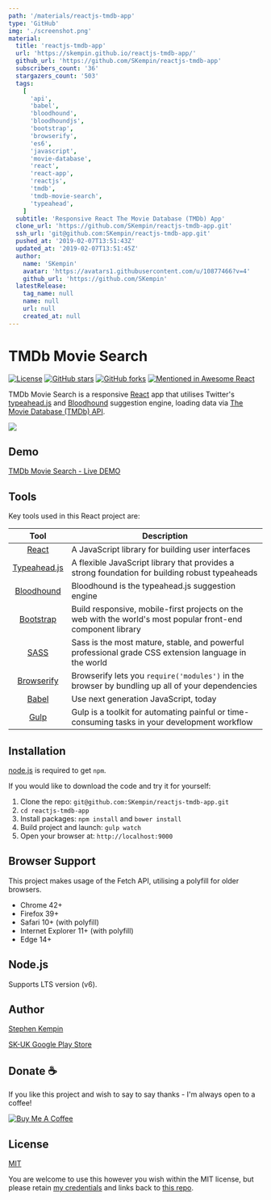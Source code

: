 ```yaml
---
path: '/materials/reactjs-tmdb-app'
type: 'GitHub'
img: './screenshot.png'
material:
  title: 'reactjs-tmdb-app'
  url: 'https://skempin.github.io/reactjs-tmdb-app/'
  github_url: 'https://github.com/SKempin/reactjs-tmdb-app'
  subscribers_count: '36'
  stargazers_count: '503'
  tags:
    [
      'api',
      'babel',
      'bloodhound',
      'bloodhoundjs',
      'bootstrap',
      'browserify',
      'es6',
      'javascript',
      'movie-database',
      'react',
      'react-app',
      'reactjs',
      'tmdb',
      'tmdb-movie-search',
      'typeahead',
    ]
  subtitle: 'Responsive React The Movie Database (TMDb) App'
  clone_url: 'https://github.com/SKempin/reactjs-tmdb-app.git'
  ssh_url: 'git@github.com:SKempin/reactjs-tmdb-app.git'
  pushed_at: '2019-02-07T13:51:43Z'
  updated_at: '2019-02-07T13:51:45Z'
  author:
    name: 'SKempin'
    avatar: 'https://avatars1.githubusercontent.com/u/10877466?v=4'
    github_url: 'https://github.com/SKempin'
  latestRelease:
    tag_name: null
    name: null
    url: null
    created_at: null
---
```


# TMDb Movie Search

[![License](https://img.shields.io/badge/license-MIT-blue.svg?style=flat-square)](https://github.com/SKempin/reactjs-tmdb-app/blob/master/LICENCE)
[![GitHub stars](https://img.shields.io/github/stars/SKempin/reactjs-tmdb-app.svg?style=flat-square)](https://github.com/SKempin/reactjs-tmdb-app/stargazers)
[![GitHub forks](https://img.shields.io/github/forks/SKempin/reactjs-tmdb-app.svg?style=flat-square)](https://github.com/SKempin/reactjs-tmdb-app/network)
[![Mentioned in Awesome React](https://awesome.re/mentioned-badge.svg)](https://github.com/enaqx/awesome-react)

TMDb Movie Search is a responsive [React](http://facebook.github.io/react/index.html) app that utilises Twitter's [typeahead.js](https://twitter.github.io/typeahead.js/) and [Bloodhound](https://github.com/twitter/typeahead.js/blob/master/doc/bloodhound.md) suggestion engine, loading data via [The Movie Database (TMDb) API](https://www.themoviedb.org/documentation/api).

![](https://github.com/SKempin/reactjs-tmdb-app/blob/master/docs/images/tmdb-demo.gif)

## Demo

[TMDb Movie Search - Live DEMO](https://skempin.github.io/reactjs-tmdb-app/)

## Tools

Key tools used in this React project are:

|                                        Tool                                         | Description                                                                                                  |
| :---------------------------------------------------------------------------------: | ------------------------------------------------------------------------------------------------------------ |
|                 [React](http://facebook.github.io/react/index.html)                 | A JavaScript library for building user interfaces                                                            |
|               [Typeahead.js](https://twitter.github.io/typeahead.js/)               | A flexible JavaScript library that provides a strong foundation for building robust typeaheads               |
| [Bloodhound](https://github.com/twitter/typeahead.js/blob/master/doc/bloodhound.md) | Bloodhound is the typeahead.js suggestion engine                                                             |
|                        [Bootstrap](http://getbootstrap.com/)                        | Build responsive, mobile-first projects on the web with the world's most popular front-end component library |
|                            [SASS](http://sass-lang.com/)                            | Sass is the most mature, stable, and powerful professional grade CSS extension language in the world         |
|                        [Browserify](http://browserify.org/)                         | Browserify lets you `require('modules')` in the browser by bundling up all of your dependencies              |
|                            [Babel](https://babeljs.io/)                             | Use next generation JavaScript, today                                                                        |
|                             [Gulp](http://gulpjs.com/)                              | Gulp is a toolkit for automating painful or time-consuming tasks in your development workflow                |

## Installation

[node.js](http://nodejs.org/download/) is required to get `npm`.

If you would like to download the code and try it for yourself:

1. Clone the repo: `git@github.com:SKempin/reactjs-tmdb-app.git`
2. `cd reactjs-tmdb-app`
3. Install packages: `npm install` and `bower install`
4. Build project and launch: `gulp watch`
5. Open your browser at: `http://localhost:9000`

## Browser Support

This project makes usage of the Fetch API, utilising a polyfill for older browsers.

- Chrome 42+
- Firefox 39+
- Safari 10+ (with polyfill)
- Internet Explorer 11+ (with polyfill)
- Edge 14+

## Node.js

Supports LTS version (v6).

## Author

[Stephen Kempin](https://www.stephenkempin.co.uk)

[SK-UK Google Play Store](https://play.google.com/store/apps/developer?id=SK+-+UK)

## Donate :coffee:

If you like this project and wish to say to say thanks - I'm always open to a coffee!

<a href='https://www.buymeacoffee.com/oru9CZh' target='_blank'><img src='https://www.buymeacoffee.com/assets/img/custom_images/black_img.png' alt='Buy Me A Coffee' style='height: auto !important;width: auto !important;' ></a>

## License

[MIT](https://github.com/SKempin/reactjs-tmdb-app/blob/master/LICENCE)

You are welcome to use this however you wish within the MIT license, but please retain [my credentials](https://www.stephenkempin.co.uk/) and links back to [this repo](https://github.com/SKempin/reactjs-tmdb-app).
